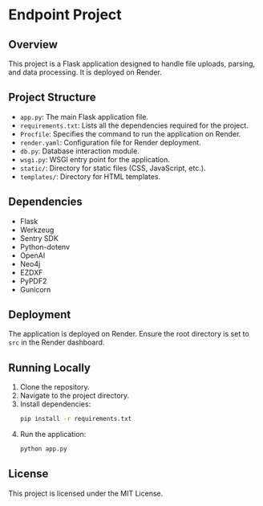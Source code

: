 # Endpoint Project

## Overview
This project is a Flask application designed to handle file uploads, parsing, and data processing. It is deployed on Render.

## Project Structure
- `app.py`: The main Flask application file.
- `requirements.txt`: Lists all the dependencies required for the project.
- `Procfile`: Specifies the command to run the application on Render.
- `render.yaml`: Configuration file for Render deployment.
- `db.py`: Database interaction module.
- `wsgi.py`: WSGI entry point for the application.
- `static/`: Directory for static files (CSS, JavaScript, etc.).
- `templates/`: Directory for HTML templates.

## Dependencies
- Flask
- Werkzeug
- Sentry SDK
- Python-dotenv
- OpenAI
- Neo4j
- EZDXF
- PyPDF2
- Gunicorn

## Deployment
The application is deployed on Render. Ensure the root directory is set to `src` in the Render dashboard.

## Running Locally
1. Clone the repository.
2. Navigate to the project directory.
3. Install dependencies:
   ```bash
   pip install -r requirements.txt
   ```
4. Run the application:
   ```bash
   python app.py
   ```

## License
This project is licensed under the MIT License. 